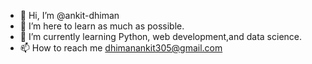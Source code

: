 - 👋 Hi, I’m @ankit-dhiman
- 👀 I’m here to learn as much as possible.
- 🌱 I’m currently learning Python, web development,and data science.
- 📫 How to reach me dhimanankit305@gmail.com

<!---
ankit-dhiman/ankit-dhiman is a ✨ special ✨ repository because its `README.md` (this file) appears on your GitHub profile.
You can click the Preview link to take a look at your changes.
--->
